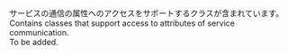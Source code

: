 <Namespace Name="Microsoft.ServiceFabric.Services.Communication">
  <Docs>
    <summary><span data-ttu-id="19d6d-101">サービスの通信の属性へのアクセスをサポートするクラスが含まれています。</span><span class="sxs-lookup"><span data-stu-id="19d6d-101">Contains classes that support access to attributes of service communication.</span></span></summary> 
    <remarks>To be added.</remarks>
  </Docs>
</Namespace>
